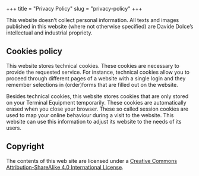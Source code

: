 +++
title = "Privacy Policy"
slug = "privacy-policy"
+++


This website doesn’t collect personal information. All texts and images published in this website (where not otherwise specified) are Davide Dolce’s intellectual and industrial propriety.

## Cookies policy

This website stores technical cookies. These cookies are necessary to provide the requested service. For instance, technical cookies allow you to proceed through different pages of a website with a single login and they remember selections in (order)forms that are filled out on the website.

Besides technical cookies, this website stores cookies that are only stored on your Terminal Equipment temporarily. These cookies are automatically erased when you close your browser. These so called session cookies are used to map your online behaviour during a visit to the website. This website can use this information to adjust its website to the needs of its users.

## Copyright

The contents of this web site are licensed under a [Creative Commons Attribution-ShareAlike 4.0 International License](http://creativecommons.org/licenses/by-sa/4.0/deed.en_US).

